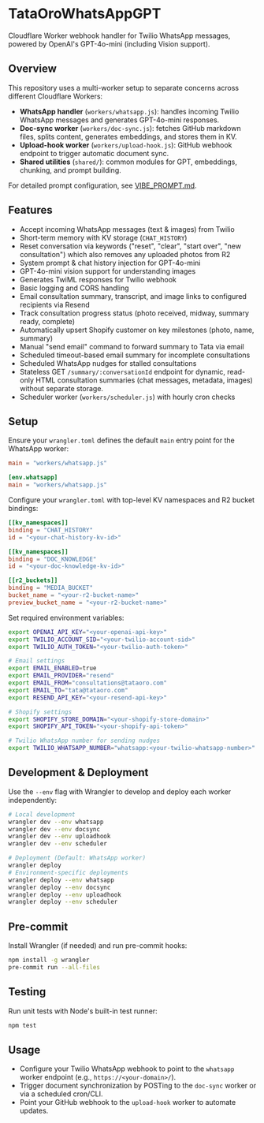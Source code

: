 # TataOroWhatsAppGPT

Cloudflare Worker webhook handler for Twilio WhatsApp messages, powered by OpenAI's GPT-4o-mini (including Vision support).

## Overview

This repository uses a multi-worker setup to separate concerns across different Cloudflare Workers:

- **WhatsApp handler** (`workers/whatsapp.js`): handles incoming Twilio WhatsApp messages and generates GPT-4o-mini responses.
- **Doc-sync worker** (`workers/doc-sync.js`): fetches GitHub markdown files, splits content, generates embeddings, and stores them in KV.
- **Upload-hook worker** (`workers/upload-hook.js`): GitHub webhook endpoint to trigger automatic document sync.
- **Shared utilities** (`shared/`): common modules for GPT, embeddings, chunking, and prompt building.

For detailed prompt configuration, see [VIBE_PROMPT.md](docs/issues/05-closed/VIBE_PROMPT.md).

## Features

- Accept incoming WhatsApp messages (text & images) from Twilio
- Short-term memory with KV storage (`CHAT_HISTORY`)
- Reset conversation via keywords ("reset", "clear", "start over", "new consultation") which also removes any uploaded photos from R2
- System prompt & chat history injection for GPT-4o-mini
- GPT-4o-mini vision support for understanding images
- Generates TwiML responses for Twilio webhook
- Basic logging and CORS handling
- Email consultation summary, transcript, and image links to configured recipients via Resend
- Track consultation progress status (photo received, midway, summary ready, complete)
- Automatically upsert Shopify customer on key milestones (photo, name, summary)
- Manual "send email" command to forward summary to Tata via email
- Scheduled timeout-based email summary for incomplete consultations
- Scheduled WhatsApp nudges for stalled consultations
- Stateless GET `/summary/:conversationId` endpoint for dynamic, read-only HTML consultation summaries (chat messages, metadata, images) without separate storage.
- Scheduler worker (`workers/scheduler.js`) with hourly cron checks

## Setup

Ensure your `wrangler.toml` defines the default `main` entry point for the WhatsApp worker:

```toml
main = "workers/whatsapp.js"

[env.whatsapp]
main = "workers/whatsapp.js"
```

Configure your `wrangler.toml` with top-level KV namespaces and R2 bucket bindings:

```toml
[[kv_namespaces]]
binding = "CHAT_HISTORY"
id = "<your-chat-history-kv-id>"

[[kv_namespaces]]
binding = "DOC_KNOWLEDGE"
id = "<your-doc-knowledge-kv-id>"

[[r2_buckets]]
binding = "MEDIA_BUCKET"
bucket_name = "<your-r2-bucket-name>"
preview_bucket_name = "<your-r2-bucket-name>"
```

Set required environment variables:

```bash
export OPENAI_API_KEY="<your-openai-api-key>"
export TWILIO_ACCOUNT_SID="<your-twilio-account-sid>"
export TWILIO_AUTH_TOKEN="<your-twilio-auth-token>"

# Email settings
export EMAIL_ENABLED=true
export EMAIL_PROVIDER="resend"
export EMAIL_FROM="consultations@tataoro.com"
export EMAIL_TO="tata@tataoro.com"
export RESEND_API_KEY="<your-resend-api-key>"

# Shopify settings
export SHOPIFY_STORE_DOMAIN="<your-shopify-store-domain>"
export SHOPIFY_API_TOKEN="<your-shopify-api-token>"

# Twilio WhatsApp number for sending nudges
export TWILIO_WHATSAPP_NUMBER="whatsapp:<your-twilio-whatsapp-number>"
```

## Development & Deployment

Use the `--env` flag with Wrangler to develop and deploy each worker independently:

```bash
# Local development
wrangler dev --env whatsapp
wrangler dev --env docsync
wrangler dev --env uploadhook
wrangler dev --env scheduler

# Deployment (Default: WhatsApp worker)
wrangler deploy
# Environment-specific deployments
wrangler deploy --env whatsapp
wrangler deploy --env docsync
wrangler deploy --env uploadhook
wrangler deploy --env scheduler
``` 

## Pre-commit

Install Wrangler (if needed) and run pre-commit hooks:

```bash
npm install -g wrangler
pre-commit run --all-files
``` 
## Testing

Run unit tests with Node's built-in test runner:

```bash
npm test
```


## Usage

- Configure your Twilio WhatsApp webhook to point to the `whatsapp` worker endpoint (e.g., `https://<your-domain>/`).
- Trigger document synchronization by POSTing to the `doc-sync` worker or via a scheduled cron/CLI.
- Point your GitHub webhook to the `upload-hook` worker to automate updates.
